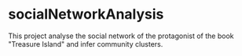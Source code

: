 # socialNetworkAnalysis
This project analyse the social network of the protagonist of the book "Treasure Island"  and infer community clusters.
